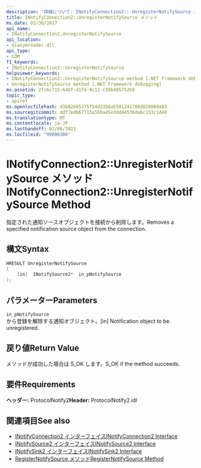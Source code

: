 ```yaml
---
description: '詳細について: INotifyConnection2:: UnregisterNotifySource メソッド'
title: INotifyConnection2::UnregisterNotifySource メソッド
ms.date: 03/30/2017
api_name:
- INotifyConnection2.UnregisterNotifySource
api_location:
- diasymreader.dll
api_type:
- COM
f1_keywords:
- INotifyConnection2::UnregisterNotifySource
helpviewer_keywords:
- INotifyConnection2::UnregisterNotifySource method [.NET Framework debugging]
- UnregisterNotifySource method [.NET Framework debugging]
ms.assetid: 2fc6c715-646f-41fd-9c12-c59b40575269
topic_type:
- apiref
ms.openlocfilehash: d3b82665375f54d33b6a5581241788d828060a83
ms.sourcegitcommit: ddf7edb67715a5b9a45e3dd44536dabc153c1de0
ms.translationtype: MT
ms.contentlocale: ja-JP
ms.lasthandoff: 02/06/2021
ms.locfileid: "99800306"
---
```

# <a name="inotifyconnection2unregisternotifysource-method"></a><span data-ttu-id="e860f-103">INotifyConnection2::UnregisterNotifySource メソッド</span><span class="sxs-lookup"><span data-stu-id="e860f-103">INotifyConnection2::UnregisterNotifySource Method</span></span>

<span data-ttu-id="e860f-104">指定された通知ソースオブジェクトを接続から削除します。</span><span class="sxs-lookup"><span data-stu-id="e860f-104">Removes a specified notification source object from the connection.</span></span>  
  
## <a name="syntax"></a><span data-ttu-id="e860f-105">構文</span><span class="sxs-lookup"><span data-stu-id="e860f-105">Syntax</span></span>  
  
```cpp  
HRESULT UnregisterNotifySource  
(  
    [in]  INotifySource2*  in_pNotifySource  
);  
```  
  
## <a name="parameters"></a><span data-ttu-id="e860f-106">パラメーター</span><span class="sxs-lookup"><span data-stu-id="e860f-106">Parameters</span></span>  

 `in_pNotifySource`  
 <span data-ttu-id="e860f-107">から登録を解除する通知オブジェクト。</span><span class="sxs-lookup"><span data-stu-id="e860f-107">[in] Notification object to be unregistered.</span></span>  
  
## <a name="return-value"></a><span data-ttu-id="e860f-108">戻り値</span><span class="sxs-lookup"><span data-stu-id="e860f-108">Return Value</span></span>  

 <span data-ttu-id="e860f-109">メソッドが成功した場合は S_OK します。</span><span class="sxs-lookup"><span data-stu-id="e860f-109">S_OK if the method succeeds.</span></span>  
  
## <a name="requirements"></a><span data-ttu-id="e860f-110">要件</span><span class="sxs-lookup"><span data-stu-id="e860f-110">Requirements</span></span>  

 <span data-ttu-id="e860f-111">**ヘッダー:** ProtocolNotify2</span><span class="sxs-lookup"><span data-stu-id="e860f-111">**Header:** ProtocolNotify2.idl</span></span>  
  
## <a name="see-also"></a><span data-ttu-id="e860f-112">関連項目</span><span class="sxs-lookup"><span data-stu-id="e860f-112">See also</span></span>

- [<span data-ttu-id="e860f-113">INotifyConnection2 インターフェイス</span><span class="sxs-lookup"><span data-stu-id="e860f-113">INotifyConnection2 Interface</span></span>](inotifyconnection2-interface.md)
- [<span data-ttu-id="e860f-114">INotifySource2 インターフェイス</span><span class="sxs-lookup"><span data-stu-id="e860f-114">INotifySource2 Interface</span></span>](inotifysource2-interface.md)
- [<span data-ttu-id="e860f-115">INotifySink2 インターフェイス</span><span class="sxs-lookup"><span data-stu-id="e860f-115">INotifySink2 Interface</span></span>](inotifysink2-interface.md)
- [<span data-ttu-id="e860f-116">RegisterNotifySource メソッド</span><span class="sxs-lookup"><span data-stu-id="e860f-116">RegisterNotifySource Method</span></span>](inotifyconnection2-registernotifysource-method.md)
